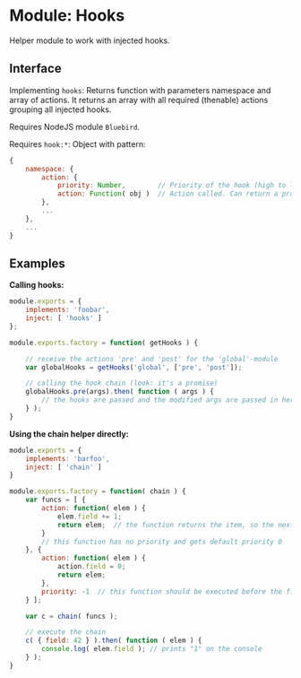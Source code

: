# Module: Hooks

Helper module to work with injected hooks.


## Interface

Implementing ```hooks```: Returns function with parameters namespace and array of actions. It returns an array with all required (thenable) actions grouping all injected hooks.

Requires NodeJS module ```Bluebird```.

Requires ```hook:*```: Object with pattern:
``` Javascript
{
	namespace: {
		action: {
			priority: Number,        // Priority of the hook (high to low)
			action: Function( obj )  // Action called. Can return a promise. Must return/resolve obj.
		},
		...
	},
	...
}
```

## Examples

**Calling hooks:**

``` Javascript
module.exports = {
	implements: 'foobar',
	inject: [ 'hooks' ]
};

module.exports.factory = function( getHooks ) {

	// receive the actions 'pre' and 'post' for the 'global'-module
	var globalHooks = getHooks('global', ['pre', 'post']);

	// calling the hook chain (look: it's a promise)
	globalHooks.pre(args).then( function ( args ) {
		// the hooks are passed and the modified args are passed in here
	} );
}
```

**Using the chain helper directly:**

``` Javascript
module.exports = {
	implements: 'barfoo',
	inject: [ 'chain' ]
}

module.exports.factory = function( chain ) {
	var funcs = [ {
		action: function( elem ) {
			elem.field += 1;
			return elem;  // the function returns the item, so the next can reuse it
		}
		// this function has no priority and gets default priority 0
	}, {
		action: function( elem ) {
			action.field = 0;
			return elem;
		},
		priority: -1  // this function should be executed before the first one
	} ];

	var c = chain( funcs );

	// execute the chain
	c( { field: 42 } ).then( function ( elem ) {
		console.log( elem.field ); // prints "1" on the console
	} );
}
```
